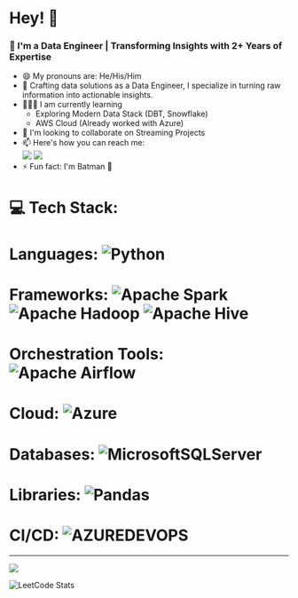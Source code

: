 <h1 align="left">Hey! 👋</h1>
<h3 align="left">🚀 I'm a Data Engineer | Transforming Insights with 2+ Years of Expertise</h3></h3>

- 😄 My pronouns are: He/His/Him
- 🔭 Crafting data solutions as a Data Engineer, I specialize in turning raw information into actionable insights.
- 🧑🏻‍🏫 I am currently learning
  - Exploring Modern Data Stack (DBT, Snowflake)
  - AWS Cloud (Already worked with Azure)
- 👯 I'm looking to collaborate on Streaming Projects
- 📫 Here's how you can reach me:
<br /> [<img src="https://img.shields.io/badge/Gmail-D14836?style=for-the-badge&logo=gmail&logoColor=white" />](mailto:your.email@gmail.com) [<img src="https://img.shields.io/badge/LinkedIn-0077B5?style=for-the-badge&logo=linkedin&logoColor=white" />](https://www.linkedin.com/in/shivakumar-b-473a9b204)
- ⚡  Fun fact: I'm Batman 🦇

# 💻 Tech Stack:
# Languages: ![Python](https://img.shields.io/badge/python-3670A0?style=for-the-badge&logo=python&logoColor=ffdd54)
# Frameworks: ![Apache Spark](https://img.shields.io/badge/Apache%20Spark-FDEE21?style=for-the-badge&logo=apachespark&logoColor=black) ![Apache Hadoop](https://img.shields.io/badge/Apache%20Hadoop-66CCFF?style=for-the-badge&logo=apachehadoop&logoColor=black) ![Apache Hive](https://img.shields.io/badge/Apache%20Hive-FDEE21?style=for-the-badge&logo=apachehive&logoColor=black) 
# Orchestration Tools: ![Apache Airflow](https://img.shields.io/badge/Apache%20Airflow-017CEE?style=for-the-badge&logo=Apache%20Airflow&logoColor=white)
# Cloud: ![Azure](https://img.shields.io/badge/azure-%230072C6.svg?style=for-the-badge&logo=microsoftazure&logoColor=white)
# Databases: ![MicrosoftSQLServer](https://img.shields.io/badge/Microsoft%20SQL%20Server-CC2927?style=for-the-badge&logo=microsoft%20sql%20server&logoColor=white) 
# Libraries: ![Pandas](https://img.shields.io/badge/pandas-%23150458.svg?style=for-the-badge&logo=pandas&logoColor=white)
# CI/CD: ![AZUREDEVOPS](https://img.shields.io/badge/azuredevops-0078D7.svg?style=for-the-badge&logo=azuredevops&logoColor=white&color=%230078D7)


---
[![](https://visitcount.itsvg.in/api?id=Shivakumar-020&icon=0&color=0)](https://visitcount.itsvg.in)

<!-- Proudly created with GPRM ( https://gprm.itsvg.in ) -->


![LeetCode Stats](https://leetcard.jacoblin.cool/Shivakumar020?theme=nord&font=Noto%20Sans%20Multani&ext=heatmap)
